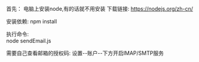 首先：
电脑上安装node,有的话就不用安装
下载链接: https://nodejs.org/zh-cn/

安装依赖:
    npm install

执行命令:  
    node sendEmail.js

需要自己查看邮箱的授权码:
    设置--账户--下方开启IMAP/SMTP服务
